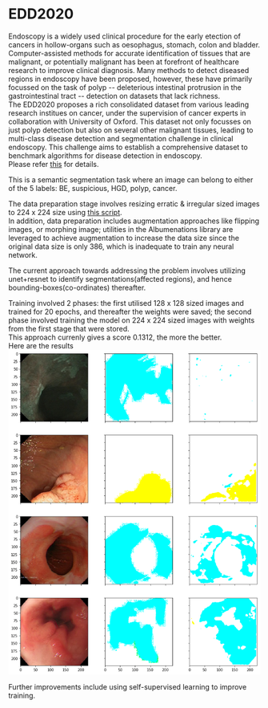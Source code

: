 # EDD2020  
Endoscopy is a widely used clinical procedure for the early etection of cancers in hollow-organs such as oesophagus, stomach, colon and bladder. Computer-assisted methods for accurate identification of tissues that are malignant, or potentially malignant has been at forefront of healthcare research to improve clinical diagnosis. Many methods to detect diseased regions in endoscopy have been proposed, however, these have primarily focussed on the task of polyp -- deleterious intestinal protrusion in the gastrointestinal tract -- detection on datasets that lack richness.  
The EDD2020 proposes a rich consolidated dataset from various leading research institues on cancer, under the supervision of cancer experts in collaboration with University of Oxford. This dataset not only focusses on just polyp detection but also on several other malignant tissues, leading to multi-class disease detection and segmentation challenge in clinical endoscopy. This challenge aims to establish a comprehensive dataset to benchmark algorithms for disease detection in endoscopy.  
Please refer [this](https://edd2020.grand-challenge.org/)  for details.  

This is a semantic segmentation task where an image can belong to either of the 5 labels: BE, suspicious, HGD, polyp, cancer.

The data preparation stage involves resizing erratic & irregular sized images to 224 x 224 size using [this script](https://evigio.com/post/resizing-images-into-squares-with-opencv-and-python).  
In addition, data preparation includes augmentation approaches like flipping images, or morphing image; utilities in the Albumenations library are leveraged to achieve augmentation to increase the data size since the original data size is only 386, which is inadequate to train any neural network.  

The current approach towards addressing the problem involves utilizing unet+resnet to identify segmentations(affected regions), and hence bounding-boxes(co-ordinates) thereafter.  

Training involved 2 phases: the first utilised 128 x 128 sized images and trained for 20 epochs, and thereafter the weights were saved; the second phase involved training the model on 224 x 224 sized images with weights from the first stage that were stored.  
This approach currenly gives a score 0.1312, the more the better.  
Here are the results  
![Image description](./img.png)

Further improvements include using self-supervised learning to improve training.
